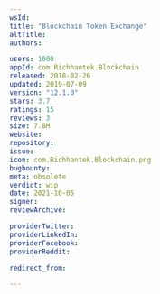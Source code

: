 ```yaml
---
wsId: 
title: "Blockchain Token Exchange"
altTitle: 
authors:

users: 1000
appId: com.Richhantek.Blockchain
released: 2018-02-26
updated: 2019-07-09
version: "12.1.0"
stars: 3.7
ratings: 15
reviews: 3
size: 7.8M
website: 
repository: 
issue: 
icon: com.Richhantek.Blockchain.png
bugbounty: 
meta: obsolete
verdict: wip
date: 2021-10-05
signer: 
reviewArchive:

providerTwitter: 
providerLinkedIn: 
providerFacebook: 
providerReddit: 

redirect_from:

---
```


